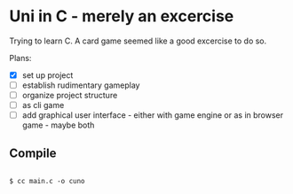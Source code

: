 # Uni in C - merely an excercise

Trying to learn C. A card game seemed like a good excercise to do so.

Plans:

- [x] set up project
- [ ] establish rudimentary gameplay  
- [ ] organize project structure  
- [ ] as cli game  
- [ ] add graphical user interface - either with game engine or as in browser game - maybe both

## Compile

```console

$ cc main.c -o cuno

```
